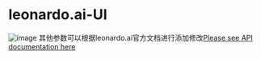 # leonardo.ai-UI
![image](https://github.com/lbjlaq/leonardo.ai-UI/assets/22748003/a4989f6d-bd9c-44a4-ace5-04aee98d6fb7)
其他参数可以根据leonardo.ai官方文档进行添加修改[Please see API documentation here](https://docs.leonardo.ai/reference/getuserself)
